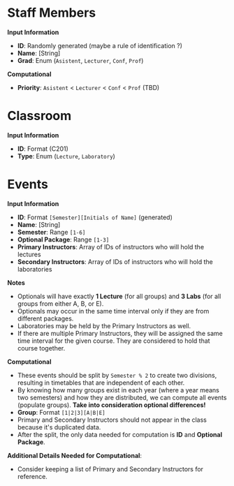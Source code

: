 # Staff Members

**Input Information**
- **ID**: Randomly generated (maybe a rule of identification ?)
- **Name**: [String]
- **Grad**: Enum (`Asistent`, `Lecturer`, `Conf`, `Prof`)

**Computational**
- **Priority**: `Asistent` < `Lecturer` < `Conf` < `Prof` (TBD)

# Classroom

**Input Information**
- **ID**: Format (C201)
- **Type**: Enum (`Lecture`, `Laboratory`)

# Events

**Input Information**
- **ID**: Format `[Semester][Initials of Name]` (generated)
- **Name**: [String]
- **Semester**: Range `[1-6]`
- **Optional Package**: Range `[1-3]`
- **Primary Instructors**: Array of IDs of instructors who will hold the lectures
- **Secondary Instructors**: Array of IDs of instructors who will hold the laboratories

**Notes**
- Optionals will have exactly **1 Lecture** (for all groups) and **3 Labs** (for all groups from either A, B, or E).
- Optionals may occur in the same time interval only if they are from different packages.
- Laboratories may be held by the Primary Instructors as well.
- If there are multiple Primary Instructors, they will be assigned the same time interval for the given course. They are considered to hold that course together.

**Computational**
- These events should be split by `Semester % 2` to create two divisions, resulting in timetables that are independent of each other.
- By knowing how many groups exist in each year (where a year means two semesters) and how they are distributed, we can compute all events (populate groups). **Take into consideration optional differences!**
- **Group**: Format `[1|2|3][A|B|E]`
- Primary and Secondary Instructors should not appear in the class because it's duplicated data.
- After the split, the only data needed for computation is **ID** and **Optional Package**.

**Additional Details Needed for Computational**: 
- Consider keeping a list of Primary and Secondary Instructors for reference.
